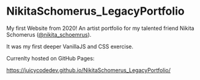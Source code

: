 # NikitaSchomerus_LegacyPortfolio

My first Website from 2020! An artist portfolio for my talented friend Nikita Schomerus ([@nikita_schoemrus](https://www.instagram.com/nikita_schomerus/?hl=en)). 

It was my first deeper VanillaJS and CSS exercise. 

Currenlty hosted on GitHub Pages:

https://juicycodedev.github.io/NikitaSchomerus_LegacyPortfolio/
